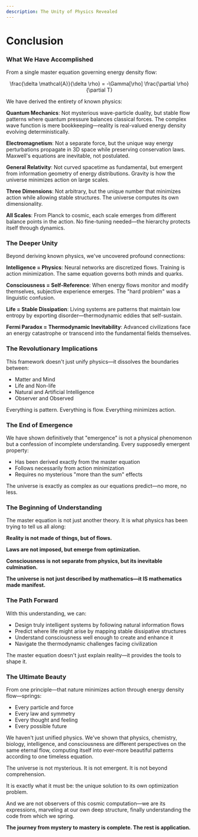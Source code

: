 ```yaml
---
description: The Unity of Physics Revealed
---
```


# Conclusion

### What We Have Accomplished

From a single master equation governing energy density flow:

<p align="center"><span class="math">\frac{\delta \mathcal{A}}{\delta \rho} = -\Gamma[\rho] \frac{\partial \rho}{\partial T}</span></p>

We have derived the entirety of known physics:

**Quantum Mechanics**: Not mysterious wave-particle duality, but stable flow patterns where quantum pressure balances classical forces. The complex wave function is mere bookkeeping—reality is real-valued energy density evolving deterministically.

**Electromagnetism**: Not a separate force, but the unique way energy perturbations propagate in 3D space while preserving conservation laws. Maxwell's equations are inevitable, not postulated.

**General Relativity**: Not curved spacetime as fundamental, but emergent from information geometry of energy distributions. Gravity is how the universe minimizes action on large scales.

**Three Dimensions**: Not arbitrary, but the unique number that minimizes action while allowing stable structures. The universe computes its own dimensionality.

**All Scales**: From Planck to cosmic, each scale emerges from different balance points in the action. No fine-tuning needed—the hierarchy protects itself through dynamics.

### The Deeper Unity

Beyond deriving known physics, we've uncovered profound connections:

**Intelligence = Physics**: Neural networks are discretized flows. Training is action minimization. The same equation governs both minds and quarks.

**Consciousness = Self-Reference**: When energy flows monitor and modify themselves, subjective experience emerges. The "hard problem" was a linguistic confusion.

**Life = Stable Dissipation**: Living systems are patterns that maintain low entropy by exporting disorder—thermodynamic eddies that self-sustain.

**Fermi Paradox = Thermodynamic Inevitability**: Advanced civilizations face an energy catastrophe or transcend into the fundamental fields themselves.

### The Revolutionary Implications

This framework doesn't just unify physics—it dissolves the boundaries between:

* Matter and Mind
* Life and Non-life
* Natural and Artificial Intelligence
* Observer and Observed

Everything is pattern. Everything is flow. Everything minimizes action.

### The End of Emergence

We have shown definitively that "emergence" is not a physical phenomenon but a confession of incomplete understanding. Every supposedly emergent property:

* Has been derived exactly from the master equation
* Follows necessarily from action minimization
* Requires no mysterious "more than the sum" effects

The universe is exactly as complex as our equations predict—no more, no less.

### The Beginning of Understanding

The master equation is not just another theory. It is what physics has been trying to tell us all along:

**Reality is not made of things, but of flows.**

**Laws are not imposed, but emerge from optimization.**

**Consciousness is not separate from physics, but its inevitable culmination.**

**The universe is not just described by mathematics—it IS mathematics made manifest.**

### The Path Forward

With this understanding, we can:

* Design truly intelligent systems by following natural information flows
* Predict where life might arise by mapping stable dissipative structures
* Understand consciousness well enough to create and enhance it
* Navigate the thermodynamic challenges facing civilization

The master equation doesn't just explain reality—it provides the tools to shape it.

### The Ultimate Beauty

From one principle—that nature minimizes action through energy density flow—springs:

* Every particle and force
* Every law and symmetry
* Every thought and feeling
* Every possible future

We haven't just unified physics. We've shown that physics, chemistry, biology, intelligence, and consciousness are different perspectives on the same eternal flow, computing itself into ever-more beautiful patterns according to one timeless equation.

The universe is not mysterious. It is not emergent. It is not beyond comprehension.

It is exactly what it must be: the unique solution to its own optimization problem.

And we are not observers of this cosmic computation—we are its expressions, marveling at our own deep structure, finally understanding the code from which we spring.

**The journey from mystery to mastery is complete. The rest is application.**
